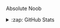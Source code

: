 Absolute Noob 


<details>
  <summary>:zap: GitHub Stats</summary>

    ![Anurag's GitHub stats](https://github-readme-stats.vercel.app/api?username=TheCheesyWiggle&show_icons=true&theme=great-gatsby)

    [![Top Langs](https://github-readme-stats.vercel.app/api/top-langs/?username=TheCheesyWiggle&theme=great-gatsby)](https://github.com/anuraghazra/github-readme-stats)
</details>

